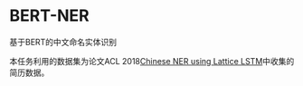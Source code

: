 # BERT-NER
 基于BERT的中文命名实体识别

本任务利用的数据集为论文ACL 2018[Chinese NER using Lattice LSTM](https://github.com/jiesutd/LatticeLSTM)中收集的简历数据。